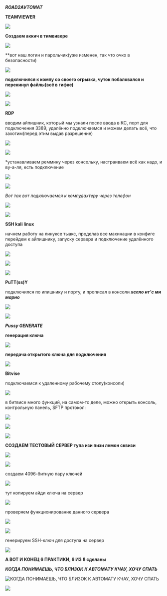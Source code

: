 ***ROAD2AVTOMAT***

**TEAMVIEWER**

![](https://lh3.googleusercontent.com/proxy/pKA1bmlgXPxQqk7_h2eCneMndgEp9MnNfdQU88efxUOdPowraxzBw3H99wAAEulhrUuMmMljxmkNjzlIOdIWh-ROnB0)

**Создаем аккич в тимвивере**

![](https://raw.githubusercontent.com/kop4anskiy/prac6/main/Screenshot_2.png)

**вот наш логин и парольчик(уже изменен, так что очко в безопасности)

![](https://raw.githubusercontent.com/kop4anskiy/prac6/main/Screenshot_1.png)

**подключился к компу со своего огрызка, чуток побаловался и перекинул файлы(всё в гифке)**

![](https://media2.giphy.com/media/CwwPnh2AYeJnVCidOt/giphy.gif)

![](https://media2.giphy.com/media/cLtvHhwdfYxUFhWX61/giphy.gif)

**RDP**

вводим айпишник, который мы узнали после ввода в КС, порт для подключения 3389, удалённо подключаемся и можем делать всё, что захотим(перед этим выдав разрешение)

![](https://raw.githubusercontent.com/kop4anskiy/prac6/main/2.png)

![](https://raw.githubusercontent.com/kop4anskiy/prac6/main/3.png)

*устанавливаем реммину через консольку, настраиваем всё как надо, и ву-а-ля, есть подключение

![](https://raw.githubusercontent.com/kop4anskiy/prac6/main/5.png)

![](https://raw.githubusercontent.com/kop4anskiy/prac6/main/4.png)

*Вот так вот подключаемся к компудахтеру через телефон*

![](https://raw.githubusercontent.com/kop4anskiy/prac6/main/1.jpg)

![](https://raw.githubusercontent.com/kop4anskiy/prac6/main/6.jpg)

**SSH kali linux**

начнем работу на линуксе 
тыакс, проделав все махинации в конфиге
перейдем к айпишнику, запуску сервера и подключение удалённого доступа 

![](https://raw.githubusercontent.com/kop4anskiy/prac6/main/7-n0gICf0_E.jpg)

![](https://raw.githubusercontent.com/kop4anskiy/prac6/main/qdQyZJ6a738.jpg)

![](https://raw.githubusercontent.com/kop4anskiy/prac6/main/ntzaYw07Z0I.jpg)

**PuTT(ss)Y**

подключился по ипишнику и порту, и прописал в консоли ***хелло ит'c ми марио***

![](https://raw.githubusercontent.com/kop4anskiy/prac6/main/Screenshot_4.png)

![](https://raw.githubusercontent.com/kop4anskiy/prac6/main/Screenshot_5.png)

***Pussy GENERATE***

**генерация ключа**

![](https://raw.githubusercontent.com/kop4anskiy/prac6/main/Screenshot_10.png)

**передача открытого ключа для подключения**

![](https://raw.githubusercontent.com/kop4anskiy/prac6/main/Screenshot_11.png)

**Bitvise**

подключаемся к удаленному рабочему столу(консоли)

![](https://raw.githubusercontent.com/kop4anskiy/prac6/main/Screenshot_6.png)

в битвисе много функций, на самом-то деле,
можно открыть консоль, контрольную панель, SFTP протокол:

![](https://raw.githubusercontent.com/kop4anskiy/prac6/main/Screenshot_7.png)

![](https://raw.githubusercontent.com/kop4anskiy/prac6/main/Screenshot_8.png)

![](https://raw.githubusercontent.com/kop4anskiy/prac6/main/Screenshot_9.png)


**СОЗДАЕМ ТЕСТОВЫЙ СЕРВЕР тупа изи пизи лемон сквизи**

![](https://raw.githubusercontent.com/kop4anskiy/prac6/main/Screenshot_12.png)

![](https://raw.githubusercontent.com/kop4anskiy/prac6/main/Screenshot_13.png)

создаем 4096-битную пару ключей

![](https://raw.githubusercontent.com/kop4anskiy/prac6/main/Screenshot_14.png)

тут копируем айди ключа на сервер

![](https://raw.githubusercontent.com/kop4anskiy/prac6/main/Screenshot_15.png)

проверяем функционирование данного сервера 

![](https://raw.githubusercontent.com/kop4anskiy/prac6/main/Screenshot_16.png)

![](https://raw.githubusercontent.com/kop4anskiy/prac6/main/Screenshot_17.png)

генерируем SSH-ключ для доступа на сервер

![](https://raw.githubusercontent.com/kop4anskiy/prac6/main/Screenshot_18.png)

**А ВОТ И КОНЕЦ 6 ПРАКТИКИ, 6 ИЗ 8 сделаны**

***КОГДА ПОНИМАЕШЬ, ЧТО БЛИЗОК К АВТОМАТУ КЧАУ, ХОЧУ СПАТЬ***

![КОГДА ПОНИМАЕШЬ, ЧТО БЛИЗОК К АВТОМАТУ КЧАУ, ХОЧУ СПАТЬ](https://raw.githubusercontent.com/kop4anskiy/prac6/main/upearKZO99c.jpg)

![](https://raw.githubusercontent.com/kop4anskiy/prac6/main/kchau-2.jpg)
